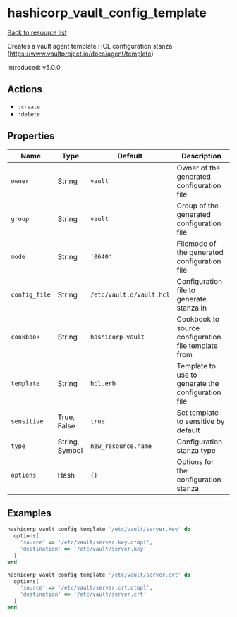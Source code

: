# hashicorp_vault_config_template

[Back to resource list](../README.md#resources)

Creates a vault agent template HCL configuration stanza (<https://www.vaultproject.io/docs/agent/template>)

Introduced: v5.0.0

## Actions

- `:create`
- `:delete`

## Properties

| Name                   | Type          | Default                          | Description                                                         |
| ---------------------- | ------------- | -------------------------------- | ------------------------------------------------------------------- |
| `owner`                | String        | `vault`                          | Owner of the generated configuration file                           |
| `group`                | String        | `vault`                          | Group of the generated configuration file                           |
| `mode`                 | String        | `'0640'`                         | Filemode of the generated configuration file                        |
| `config_file`          | String        | `/etc/vault.d/vault.hcl`         | Configuration file to generate stanza in                            |
| `cookbook`             | String        | `hashicorp-vault`                | Cookbook to source configuration file template from                 |
| `template`             | String        | `hcl.erb`                        | Template to use to generate the configuration file                  |
| `sensitive`            | True, False   | `true`                           | Set template to sensitive by default                                |
| `type`                 | String, Symbol| `new_resource.name`              | Configuration stanza type                                           |
| `options`              | Hash          | `{}`                             | Options for the configuration stanza                                |

## Examples

```ruby
hashicorp_vault_config_template '/etc/vault/server.key' do
  options(
    'source' => '/etc/vault/server.key.ctmpl',
    'destination' => '/etc/vault/server.key'
  )
end

hashicorp_vault_config_template '/etc/vault/server.crt' do
  options(
    'source' => '/etc/vault/server.crt.ctmpl',
    'destination' => '/etc/vault/server.crt'
  )
end
```
